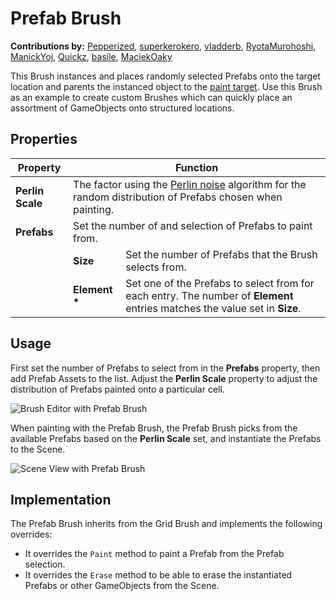 # Prefab Brush

__Contributions by:__  [Pepperized](https://github.com/Pepperized), [superkerokero](https://github.com/superkerokero), [vladderb](https://github.com/vladderb), [RyotaMurohoshi](https://github.com/RyotaMurohoshi), [ManickYoj](https://github.com/ManickYoj), [Quickz](https://github.com/Quickz), [basile](https://github.com/bazile), [MaciekOaky](https://github.com/MaciekOaky)

This Brush instances and places randomly selected Prefabs onto the target location and parents the instanced object to the [paint target](https://docs.unity3d.com/Manual/Tilemap-Painting.htm). Use this Brush as an example to create custom Brushes which can quickly place an assortment of GameObjects onto structured locations.

## Properties

<table>
<thead>
<tr>
<th><strong>Property</strong></th>
<th colspan="2"><strong>Function</strong></th>
</tr>
</thead>
<tbody>
<tr>
<td><strong>Perlin Scale</strong></td>
<td colspan="2">The factor using the <a href="https://en.wikipedia.org/wiki/Perlin_noise">Perlin noise</a> algorithm for the random distribution of Prefabs chosen when painting.</td>
</tr>
<tr>
<td><strong>Prefabs</strong></td>
<td colspan="2">Set the number of and selection of Prefabs to paint from.</td>
</tr>
<tr>
<td></td>
<td><strong>Size</strong></td>
<td>Set the number of Prefabs that the Brush selects from.</td>
</tr>
<tr>
<td></td>
<td><strong>Element *</strong></td>
<td>Set one of the Prefabs to select from for each entry. The number of <b>Element</b> entries matches the value set in <b>Size</b>.</td>
</tr>
</tbody>
</table>

## Usage

First set the number of Prefabs to select from in the __Prefabs__ property, then add Prefab Assets to the list. Adjust the __Perlin Scale__ property to adjust the distribution of Prefabs painted onto a particular cell. 

![Brush Editor with Prefab Brush](images/PrefabBrushEditor.png)

When painting with the Prefab Brush, the Prefab Brush picks from the available Prefabs based on the __Perlin Scale__ set, and instantiate the Prefabs to the Scene.

![Scene View with Prefab Brush](images/PrefabBrush.png)

## Implementation

The Prefab Brush inherits from the Grid Brush and implements the following overrides:

- It overrides the `Paint` method to paint a Prefab from the Prefab selection. 
- It overrides the `Erase` method to be able to erase the instantiated Prefabs or other GameObjects from the Scene.